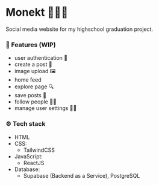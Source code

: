 # Monekt 🧑‍🤝‍🧑

Social media website for my highschool graduation project.

### 🔨 Features (WIP)

- user authentication 🔐
- create a post 📝
- image upload 🖼️
- home feed
- explore page 🔍
- save posts 🔖
- follow people 🚶‍♂️
- manage user settings 👨‍💻

### ⚙️ Tech stack

- HTML
- CSS:
  - TailwindCSS
- JavaScript:
  - ReactJS
- Database:
  - Supabase (Backend as a Service), PostgreSQL
